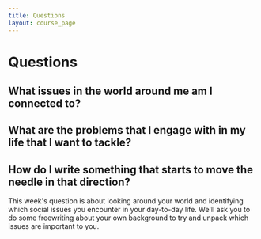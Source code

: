 ```yaml
---
title: Questions
layout: course_page
---
```

# Questions

## What issues in the world around me am I connected to? 
## What are the problems that I engage with in my life that I want to tackle? 
## How do I write something that starts to move the needle in that direction?

This week's question is about looking around your world and identifying which social issues you encounter in your day-to-day life. We'll ask you to do some freewriting about your own background to try and unpack which issues are important to you. 



